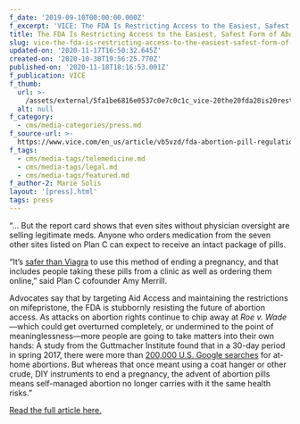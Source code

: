 ```yaml
---
f_date: '2019-09-10T00:00:00.000Z'
f_excerpt: 'VICE: The FDA Is Restricting Access to the Easiest, Safest Form of Abortion'
title: The FDA Is Restricting Access to the Easiest, Safest Form of Abortion
slug: vice-the-fda-is-restricting-access-to-the-easiest-safest-form-of-abortion
updated-on: '2020-11-17T16:50:32.645Z'
created-on: '2020-10-30T19:56:25.770Z'
published-on: '2020-11-18T18:16:53.001Z'
f_publication: VICE
f_thumb:
  url: >-
    /assets/external/5fa1be6816e0537c0e7c0c1c_vice-20the20fda20is20restricting20access20to20the20easiest2c20safest20form20of20abortion.jpg
  alt: null
f_category:
  - cms/media-categories/press.md
f_source-url: >-
  https://www.vice.com/en_us/article/vb5vzd/fda-abortion-pill-regulations-controversy?fbclid=IwAR2xRS3rbCMC42SbwcE0MWE-JInMnXrSN77yzm1DaNXJyD180sKWuTMwDE4
f_tags:
  - cms/media-tags/telemedicine.md
  - cms/media-tags/legal.md
  - cms/media-tags/featured.md
f_author-2: Marie Solis
layout: '[press].html'
tags: press
---
```


“… But the report card shows that even sites without physician oversight are selling legitimate meds. Anyone who orders medication from the seven other sites listed on Plan C can expect to receive an intact package of pills.

“It’s [safer than Viagra](https://www.self.com/story/fda-abortion-pill-restrictions) to use this method of ending a pregnancy, and that includes people taking these pills from a clinic as well as ordering them online,” said Plan C cofounder Amy Merrill.

Advocates say that by targeting Aid Access and maintaining the restrictions on mifepristone, the FDA is stubbornly resisting the future of abortion access. As attacks on abortion rights continue to chip away at _Roe v. Wade_—which could get overturned completely, or undermined to the point of meaninglessness—more people are going to take matters into their own hands: A study from the Guttmacher Institute found that in a 30-day period in spring 2017, there were more than [200,000 U.S. Google searches](https://www.guttmacher.org/news-release/2018/many-young-women-united-states-turn-google-information-self-abortion) for at-home abortions. But whereas that once meant using a coat hanger or other crude, DIY instruments to end a pregnancy, the advent of abortion pills means self-managed abortion no longer carries with it the same health risks.”

[Read the full article here.](https://www.vice.com/en_us/article/vb5vzd/fda-abortion-pill-regulations-controversy?fbclid=IwAR2xRS3rbCMC42SbwcE0MWE-JInMnXrSN77yzm1DaNXJyD180sKWuTMwDE4)
